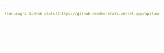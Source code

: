 ```yaml
---

![Anurag's GitHub stats](https://github-readme-stats.vercel.app/api?username=MooCheelee&show_icons=true&theme=transparent)







---
```

